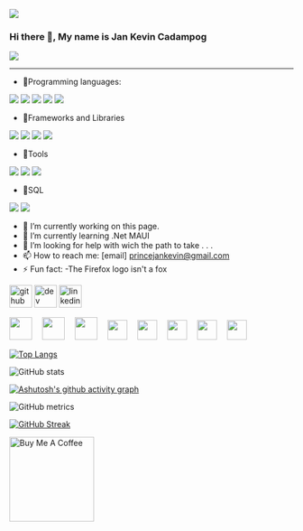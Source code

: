 
![](https://user-images.githubusercontent.com/38730960/155287438-73103d01-8e27-466a-b776-8a10c91608ac.gif)

### Hi there 👋, My name is Jan Kevin Cadampog
![](https://user-images.githubusercontent.com/38730960/155279704-c707042b-8892-4562-81aa-5acd0f48ce65.png)

-----------------------------------------------------------------------------------------------------------------------


* 💎Programming languages:
<p>
  <img src="https://img.shields.io/badge/HTML5-E34F26?style=for-the-badge&logo=html5&logoColor=white" />
  <img src="https://img.shields.io/badge/CSS3-1572B6?style=for-the-badge&logo=css3&logoColor=white" />
  <img src="https://img.shields.io/badge/JavaScript-323330?style=for-the-badge&logo=javascript&logoColor=F7DF1E" />
  <img src="https://img.shields.io/badge/C%23-239120?style=for-the-badge&logo=c-sharp&logoColor=white" />
  <img src="https://img.shields.io/badge/json-5E5C5C?style=for-the-badge&logo=json&logoColor=white" />
</p>

 * 💎Frameworks and Libraries
<p>
  <img src="https://img.shields.io/badge/.NET-512BD4?style=for-the-badge&logo=dotnet&logoColor=white" />
  <img src="https://img.shields.io/badge/AngularJS-E23237?style=for-the-badge&logo=angularjs&logoColor=white" />
  <img src="https://img.shields.io/badge/Bootstrap-563D7C?style=for-the-badge&logo=bootstrap&logoColor=white" />
  <img src="https://img.shields.io/badge/jQuery-0769AD?style=for-the-badge&logo=jquery&logoColor=white" />
</p>

* 💎Tools
<p>
  <img src="https://img.shields.io/badge/Visual_Studio_Code-0078D4?style=for-the-badge&logo=visual%20studio%20code&logoColor=white" />
  <img src="https://img.shields.io/badge/Visual_Studio-5C2D91?style=for-the-badge&logo=visual%20studio&logoColor=white" />
  <img src="https://img.shields.io/badge/sublime_text-%23575757.svg?&style=for-the-badge&logo=sublime-text&logoColor=important" />
</p>

* 💎SQL
<p>
  <img src="https://img.shields.io/badge/MySQL-00000F?style=for-the-badge&logo=mysql&logoColor=white" />
  <img src="https://img.shields.io/badge/SQLite-07405E?style=for-the-badge&logo=sqlite&logoColor=white" />
</p>


- 🔭 I’m currently working on this page. 
- 🌱 I’m currently learning .Net MAUI 
- 🤔 I’m looking for help with wich the path to take . . . 
- 📫 How to reach me: [email] princejankevin@gmail.com 
- ⚡ Fun fact:  -The Firefox logo isn't a fox 


[<img src='https://cdn.jsdelivr.net/npm/simple-icons@3.0.1/icons/github.svg' alt='github' height='40'>](https://github.com/iamprincejkc)  [<img src='https://cdn.jsdelivr.net/npm/simple-icons@3.0.1/icons/dev-dot-to.svg' alt='dev' height='40'>](https://dev.to/https://dev.to/iamprincejkc)  [<img src='https://cdn.jsdelivr.net/npm/simple-icons@3.0.1/icons/linkedin.svg' alt='linkedin' height='40'>](https://www.linkedin.com/in/https://www.linkedin.com/in/iamprincejkc//)  

<a href='https://archiveprogram.github.com/'><img src='https://user-images.githubusercontent.com/38730960/155440721-acd91826-4366-41e3-bf3a-6879f0f72f2c.gif' width='40' height='40'></a> 
<a href='https://docs.github.com/en/developers'><img src='https://user-images.githubusercontent.com/38730960/155440728-9a7d8fea-95f8-40db-b49a-36a9793bb6fb.gif' width='40' height='40'></a> 
<a href='https://github.com/pricing'><img src='https://user-images.githubusercontent.com/38730960/155440733-3e89216e-6f1b-498c-b4f1-e4c43b5d96fa.gif' width='40' height='40'></a> 
<a href='https://stars.github.com/'><img src='https://user-images.githubusercontent.com/38730960/155440753-870f15a0-409d-4e0d-9fdd-690654decdf7.gif' width='35' height='35'></a> 
<a href='https://docs.github.com/en/github/supporting-the-open-source-community-with-github-sponsors'><img src='https://user-images.githubusercontent.com/38730960/155440761-1193ab52-8180-4012-bcd3-50b5fba91669.gif' width='35' height='35'></a> 
<a href='https://github.com/iamprincejkc'><img src='https://user-images.githubusercontent.com/38730960/155440773-55cef6cd-d65a-4915-811a-c042c41b6206.gif' width='35' height='35'></a> 
<a href='https://github.com/iamprincejkc'><img src='https://user-images.githubusercontent.com/38730960/155440739-68f2db6c-cc3a-4ba5-bc81-e98b61450211.gif' width='35' height='35'></a> 
<a href='https://github.com/iamprincejkc'><img src='https://user-images.githubusercontent.com/38730960/155440748-021f6605-7885-4e3d-86f1-a70eece75935.gif' width='35' height='35'></a> 

[![Top Langs](https://github-readme-stats.vercel.app/api/top-langs/?username=iamprincejkc&langs_count=8&layout=compact&theme=github_dark&title_color=fff&text_color=fff)](https://github.com/anuraghazra/github-readme-stats)

![GitHub stats](https://github-readme-stats.vercel.app/api?username=iamprincejkc&theme=github_dark&title_color=fff&text_color=fff&show_icons=true)  

[![Ashutosh's github activity graph](https://activity-graph.herokuapp.com/graph?username=iamprincejkc&theme=react-dark)](https://github.com/ashutosh00710/github-readme-activity-graph)

![GitHub metrics](https://metrics.lecoq.io/iamprincejkc)  

[![GitHub Streak](https://github-readme-streak-stats.herokuapp.com/?user=iamprincejkc&theme=dark)](https://git.io/streak-stats)

<a href="https://www.buymeacoffee.com/iamprincejkc" target="_blank"><img src="https://cdn.buymeacoffee.com/buttons/v2/default-red.png" alt="Buy Me A Coffee" width="150" ></a>
